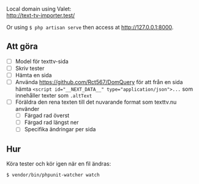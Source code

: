 Local domain using Valet:  
http://text-tv-importer.test/

Or using `$ php artisan serve` then access at http://127.0.0.1:8000.

## Att göra

-   [ ] Model för texttv-sida
-   [ ] Skriv tester
-   [ ] Hämta en sida
-   [ ] Använda https://github.com/Rct567/DomQuery för att från en sida hämta `<script id="__NEXT_DATA__" type="application/json">...` som innehåller texter som `.altText`
-   [ ] Föräldra den rena texten till det nuvarande format som texttv.nu använder
    -   [ ] Färgad rad överst
    -   [ ] Färgad rad längst ner
    -   [ ] Specifika ändringar per sida
## Hur

Köra tester och kör igen när en fil ändras:

    $ vendor/bin/phpunit-watcher watch
